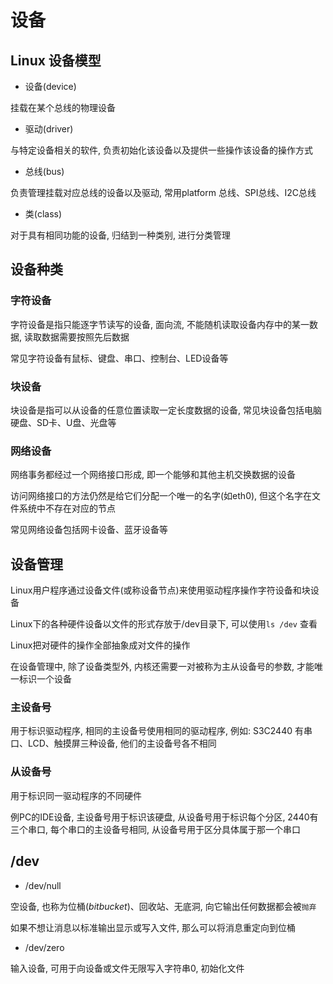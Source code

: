 <!--
 * @Description: 
 * @Version: 1.0
 * @Author: DaLao
 * @Email:  
 * @Date: 2021-09-10 09:30:33
 * @LastEditors: daLao
 * @LastEditTime: 2023-04-19 11:46:10
-->

# 设备

## Linux 设备模型

- 设备(device)

挂载在某个总线的物理设备

- 驱动(driver)

与特定设备相关的软件, 负责初始化该设备以及提供一些操作该设备的操作方式

- 总线(bus)

负责管理挂载对应总线的设备以及驱动, 常用platform 总线、SPI总线、I2C总线

- 类(class)

对于具有相同功能的设备, 归结到一种类别, 进行分类管理

## 设备种类

### 字符设备

字符设备是指只能逐字节读写的设备, 面向流, 不能随机读取设备内存中的某一数据, 读取数据需要按照先后数据

常见字符设备有鼠标、键盘、串口、控制台、LED设备等

### 块设备

块设备是指可以从设备的任意位置读取一定长度数据的设备, 常见块设备包括电脑硬盘、SD卡、U盘、光盘等

### 网络设备

网络事务都经过一个网络接口形成, 即一个能够和其他主机交换数据的设备

访问网络接口的方法仍然是给它们分配一个唯一的名字(如eth0), 但这个名字在文件系统中不存在对应的节点

常见网络设备包括网卡设备、蓝牙设备等

## 设备管理

Linux用户程序通过设备文件(或称设备节点)来使用驱动程序操作字符设备和块设备

Linux下的各种硬件设备以文件的形式存放于/dev目录下, 可以使用`ls /dev` 查看

Linux把对硬件的操作全部抽象成对文件的操作

在设备管理中, 除了设备类型外, 内核还需要一对被称为主从设备号的参数, 才能唯一标识一个设备

### 主设备号

用于标识驱动程序, 相同的主设备号使用相同的驱动程序, 例如: S3C2440 有串口、LCD、触摸屏三种设备, 他们的主设备号各不相同

### 从设备号

用于标识同一驱动程序的不同硬件

例PC的IDE设备, 主设备号用于标识该硬盘, 从设备号用于标识每个分区, 2440有三个串口, 每个串口的主设备号相同, 从设备号用于区分具体属于那一个串口

## /dev

- /dev/null

空设备, 也称为位桶($bit bucket$)、回收站、无底洞, 向它输出任何数据都会被`抛弃`

如果不想让消息以标准输出显示或写入文件, 那么可以将消息重定向到位桶

- /dev/zero

输入设备, 可用于向设备或文件无限写入字符串0, 初始化文件
